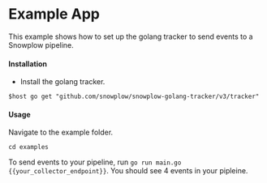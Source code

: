 # Example App

This example shows how to set up the golang tracker to send events to a Snowplow pipeline.

#### Installation
- Install the golang tracker.

`$host go get "github.com/snowplow/snowplow-golang-tracker/v3/tracker"` 

#### Usage
Navigate to the example folder.

`cd examples`

To send events to your pipeline, run `go run main.go {{your_collector_endpoint}}`. You should see 4 events in your pipleine.

